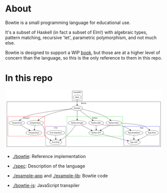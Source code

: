 # About

Bowtie is a small programming language for educational use.

It's a subset of Haskell (in fact a subset of Elm!) with algebraic types, pattern matching, recursive 'let', parametric polymorphism, and not much else.

Bowtie is designed to support a WIP [book](http://lambdakit.com/), but those are at a higher level of concern than the language, so this is the only reference to them in this repo.

# In this repo

![modules](./bowtie/misc/generated/modules.svg)

+ [./bowtie](./bowtie): Reference implementation

+ [./spec](./spec): Description of the language

+ [./example-app](./example-app) and [./example-lib](./example-lib): Bowtie code

+ [./bowtie-js](./bowtie-js): JavaScript transpiler
